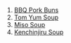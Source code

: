 1. [BBQ Pork Buns](https://www.pork.com.au/recipe/steamed-bbq-pork-buns/2273/)
1. [Tom Yum Soup](https://www.eatingthaifood.com/tom-yum-soup-recipe/)
1. [Miso Soup](https://www.thespruceeats.com/vegetable-miso-soup-recipe-3378025)
1. [Kenchinjiru Soup](https://www.yummly.com/recipe/Japanese-Vegetable-Soup-_Kenchinjiru_-2583525)
